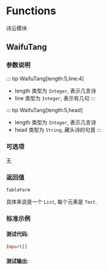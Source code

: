 # Functions

诗云模块


## WaifuTang
### 参数说明

::: tip WaifuTang[length:5,line:4]
- length 类型为 `Integer`, 表示几言诗
- line 类型为 `Integer`, 表示有几句
:::

::: tip WaifuTang[length:5,head]
- length 类型为 `Integer`, 表示几言诗
- head 类型为 `String`, 藏头诗的句首
:::

### 可选项

无

### 返回值

`TableForm`

具体来说是一个 `List`, 每个元素是 `Text`.

### 标准示例

#### 测试代码:
```haskell
Import[]
```

#### 测试输出:
